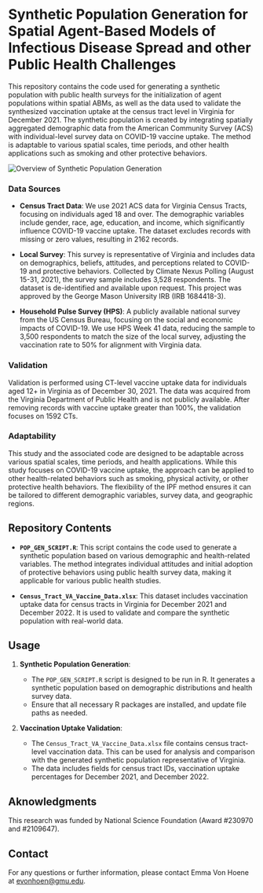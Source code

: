 # Synthetic Population Generation for Spatial Agent-Based Models of Infectious Disease Spread and other Public Health Challenges

This repository contains the code used for generating a synthetic population with public health surveys for the initialization of agent populations within spatial ABMs, as well as the data used to validate the synthesized vaccination uptake at the census tract level in Virginia for December 2021. The synthetic population is created by integrating spatially aggregated demographic data from the American Community Survey (ACS) with individual-level survey data on COVID-19 vaccine uptake. The method is adaptable to various spatial scales, time periods, and other health applications such as smoking and other protective behaviors.

![Overview of Synthetic Population Generation](![ipf_capture](https://github.com/user-attachments/assets/5f5248af-fd04-4218-b138-212b0fb0b69f)
)

### Data Sources

- **Census Tract Data**: We use 2021 ACS data for Virginia Census Tracts, focusing on individuals aged 18 and over. The demographic variables include gender, race, age, education, and income, which significantly influence COVID-19 vaccine uptake. The dataset excludes records with missing or zero values, resulting in 2162 records.

- **Local Survey**: This survey is representative of Virginia and includes data on demographics, beliefs, attitudes, and perceptions related to COVID-19 and protective behaviors. Collected by Climate Nexus Polling (August 15-31, 2021), the survey sample includes 3,528 respondents. The dataset is de-identified and available upon request. This project was approved by the George Mason University IRB (IRB 1684418-3).

- **Household Pulse Survey (HPS)**: A publicly available national survey from the US Census Bureau, focusing on the social and economic impacts of COVID-19. We use HPS Week 41 data, reducing the sample to 3,500 respondents to match the size of the local survey, adjusting the vaccination rate to 50% for alignment with Virginia data.

### Validation

Validation is performed using CT-level vaccine uptake data for individuals aged 12+ in Virginia as of December 30, 2021. The data was acquired from the Virginia Department of Public Health and is not publicly available. After removing records with vaccine uptake greater than 100%, the validation focuses on 1592 CTs.

### Adaptability

This study and the associated code are designed to be adaptable across various spatial scales, time periods, and health applications. While this study focuses on COVID-19 vaccine uptake, the approach can be applied to other health-related behaviors such as smoking, physical activity, or other protective health behaviors. The flexibility of the IPF method ensures it can be tailored to different demographic variables, survey data, and geographic regions.


## Repository Contents

- **`POP_GEN_SCRIPT.R`**: This script contains the code used to generate a synthetic population based on various demographic and health-related variables. The method integrates individual attitudes and initial adoption of protective behaviors using public health survey data, making it applicable for various public health studies.

- **`Census_Tract_VA_Vaccine_Data.xlsx`**: This dataset includes vaccination uptake data for census tracts in Virginia for December 2021 and December 2022. It is used to validate and compare the synthetic population with real-world data.

## Usage

1. **Synthetic Population Generation**: 
   - The `POP_GEN_SCRIPT.R` script is designed to be run in R. It generates a synthetic population based on demographic distributions and health survey data.
   - Ensure that all necessary R packages are installed, and update file paths as needed.

2. **Vaccination Uptake Validation**:
   - The `Census_Tract_VA_Vaccine_Data.xlsx` file contains census tract-level vaccination data. This can be used for analysis and comparison with the generated synthetic population representative of Virginia.
   - The data includes fields for census tract IDs, vaccination uptake percentages for December 2021, and December 2022.


## Aknowledgments 
This research was funded by National Science Foundation (Award #230970 and #2109647).

## Contact

For any questions or further information, please contact Emma Von Hoene at evonhoen@gmu.edu.



